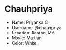 # Chauhpriya

* Name: Priyanka C
* Username: @chauhpriya
* Location: Boston, MA
* Movie: Martian
* Color: White
